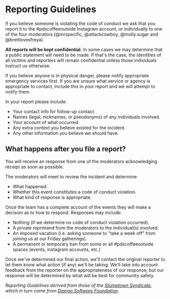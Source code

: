 # Reporting Guidelines

If you believe someone is violating the code of conduct we ask that you report it to the #pdxcoffeeoutside Instagram account, or individually to one of the four moderators (@mrspecific, @attackcowboy, @molly.sugar and @brettlovesfreya). 

**All reports will be kept confidential.** In some cases we may determine that a public statement will need to be made. If that's the case, the identities of all victims and reporters will remain confidential unless those individuals instruct us otherwise.

If you believe anyone is in physical danger, please notify appropriate emergency services first. If you are unsure what service or agency is appropriate to contact, include this in your report and we will attempt to notify them.

In your report please include:

* Your contact info for follow-up contact.
* Names (legal, nicknames, or pseudonyms) of any individuals involved.
* Your account of what occurred. 
* Any extra context you believe existed for the incident.
* Any other information you believe we should have.

## What happens after you file a report?

You will receive an response from one of the moderators acknowledging receipt as soon as possible.

The moderators will meet to review the incident and determine:

* What happened.
* Whether this event constitutes a code of conduct violation.
* What kind of response is appropriate.


Once the team has a complete account of the events they will make a decision as to how to respond. Responses may include:

* Nothing (if we determine no code of conduct violation occurred).
* A private reprimand from the moderators to the individual(s) involved.
* An imposed vacation (i.e. asking someone to "take a week off" from joining us at our Friday gatherings).
* A permanent or temporary ban from some or all #pdxcoffeeoutside spaces (events, instagram accounts, etc.)


Once we've determined our final action, we'll contact the original reporter to let them know what action (if any) we'll be taking. We'll take into account feedback from the reporter on the appropriateness of our response, but our response will be determined by what will be best for community safety.

_Reporting Guidelines derived from those of the [Stumptown Syndicate](http://stumptownsyndicate.org), which in turn came from [Django Software Foundation](https://www.djangoproject.com/conduct/reporting/)._
